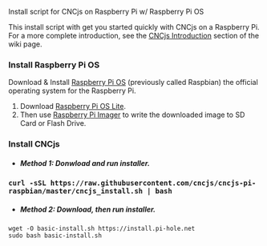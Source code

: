Install script for CNCjs on Raspberry Pi w/ Raspberry Pi OS

This install script with get you started quickly with CNCjs on a Raspberry Pi. For a more complete introduction, see the [CNCjs Introduction](https://github.com/cncjs/cncjs/wiki/Introduction) section of the wiki page.

### Install Raspberry Pi OS

Download & Install [Raspberry Pi OS](https://www.raspberrypi.org/downloads/raspberry-pi-os/) (previously called Raspbian) the official operating system for the Raspberry Pi.

 1. Download [Raspberry Pi OS Lite](https://downloads.raspberrypi.org/raspios_lite_armhf_latest). 
 2. Then use [Raspberry Pi Imager](https://www.raspberrypi.org/downloads) to write the downloaded image to SD Card or Flash Drive. 

### Install CNCjs
- ##### Method 1: Donwload and run installer.
### `curl -sSL https://raw.githubusercontent.com/cncjs/cncjs-pi-raspbian/master/cncjs_install.sh | bash`

- ##### Method 2: Download, then run installer.
```
wget -O basic-install.sh https://install.pi-hole.net
sudo bash basic-install.sh
```
